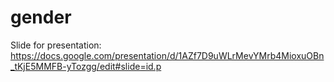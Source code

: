 # gender

Slide for presentation: https://docs.google.com/presentation/d/1AZf7D9uWLrMevYMrb4MioxuOBn_tKjE5MMFB-yTozgg/edit#slide=id.p
